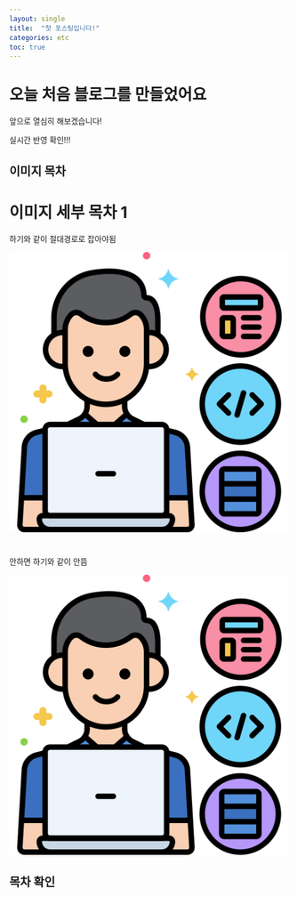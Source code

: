 ```yaml
---
layout: single
title:  "첫 포스팅입니다!"
categories: etc
toc: true
---
```


# 오늘 처음 블로그를 만들었어요

앞으로 열심히 해보겠습니다!



실시간 반영 확인!!!



## 이미지 목차

# 이미지 세부 목차 1

하기와 같이 절대경로로 잡아야됨

![free-icon-developer-4661320](/images/2022-12-29-first/free-icon-developer-4661320.png)

# 

안하면 하기와 같이 안뜸

![free-icon-developer-4661320](../images/2022-12-29-first/free-icon-developer-4661320.png)


## 목차 확인
